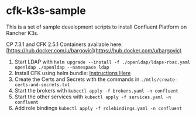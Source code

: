 # cfk-k3s-sample

This is a set of sample development scripts to install Confluent Platform on Rancher K3s.

CP 7.3.1 and CFK 2.5.1 Containers available here: [https://hub.docker.com/u/bargovic](https://hub.docker.com/u/bargovic)

1. Start LDAP with ```helm upgrade --install -f ./openldap/ldaps-rbac.yaml openldap ./openldap --namespace ldap```
2. Install CFK using helm bundle: [Instructions Here](https://docs.confluent.io/operator/current/co-deploy-cfk.html#deploy-co-using-the-download-bundle)
3. Create the Certs and Secrets with the commands in ```./mtls/create-certs-and-secrets.txt```
4. Start the brokers with ```kubectl apply -f brokers.yaml -n confluent```
5. Start the other services with ```kubectl apply -f services.yaml -n confluent```
6. Add role bindings  ```kubectl apply -f rolebindings.yaml -n confluent```

